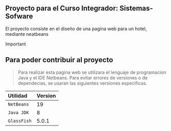 ## Proyecto para el Curso Integrador: Sistemas-Sofware

El proyecto consiste en el diseño de una pagina web para un hotel, mediante neatbeans 

> [!IMPORTANT]
> ## Para poder contribuir al proyecto
> > Para realizar esta pagina web se utilizara el lenguaje de programacion Java y el IDE Netbeans.
> Para evitar errores de versiones o de dependecias, se usaran las siguientes versiones especificas.
> > 
> | Utilidad    | Version     |
> | :---------- | :---------- |
> | `NetBeans`  | 19          |
> | `Java JDK`  | 8           |
> | `GlassFish` | 5.0.1       |
